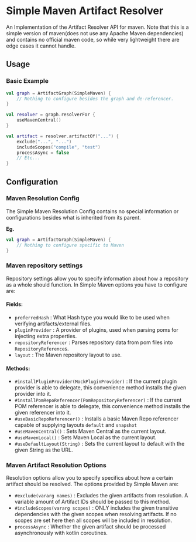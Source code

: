 # Simple Maven Artifact Resolver

An Implementation of the Artifact Resolver API for maven. Note that this is a simple version of maven(does not use any
Apache Maven dependencies) and contains no
official maven code, so while very lightweight there are edge cases it cannot handle.

## Usage

### Basic Example

```kotlin
val graph = ArtifactGraph(SimpleMaven) {
    // Nothing to configure besides the graph and de-referencer.
}

val resolver = graph.resolverFor {
    useMavenCentral()
}

val artifact = resolver.artifactOf("...") {
    exclude("...", "...")
    includeScopes("compile", "test")
    processAsync = false
    // Etc...
}
```

## Configuration

### Maven Resolution Config

The Simple Maven Resolution Config contains no special information or configurations besides what is inherited from its
parent.

**Eg.**

```kotlin
val graph = ArtifactGraph(SimpleMaven) {
    // Nothing to configure specific to Maven
}
```

### Maven repository settings

Repository settings allow you to specify information about how a repository as a whole should function. In Simple Maven
options you have to configure are:

#### Fields:

- `preferredHash` : What Hash type you would like to be used when verifying artifacts/external files.
- `pluginProvider` : A provider of plugins, used when parsing poms for injecting extra properties.
- `repositoryReferencer` : Parses repository data from pom files into `RepositoryReference`s.
- `layout` : The Maven repository layout to use.

#### Methods:

- `#installPluginProvider(MockPluginProvider)` : If the current plugin provider is able to delegate, this convenience
  method installs the given provider into it.
- `#installPomRepoReferencer(PomRepositoryReferencer)` : If the current POM referencer is able to delegate, this
  convenience method installs the given referencer into it.
- `#useBasicRepoReferencer()` : Installs a basic Maven Repo referencer capable of supplying layouts `default`
  and `snapshot`
- `#useMavenCentral()` : Sets Maven Central as the current layout.
- `#useMavenLocal()` : Sets Maven Local as the current layout.
- `#useDefaultLayout(String)` : Sets the current layout to default with the given String as the URL.

### Maven Artifact Resolution Options

Resolution options allow you to specify specifics about how a certain artifact should be resolved. The options provided
by Simple Maven are:

- `#exclude(vararg names)` : Excludes the given artifacts from resolution. A variable amount of Artifact IDs should be
  passed to this method.
- `#includeScopes(vararg scopes)` : ONLY includes the given transitive dependencies with the given scopes when resolving
  artifacts. If no scopes are set here then all scopes will be included in resolution.
- `processAsync` : Whether the given artifact should be processed asynchronously with kotlin coroutines.